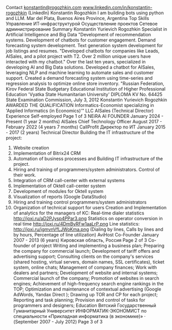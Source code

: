 Contact
konstantin@rogozhkin.com
www.linkedin.com/in/konstantin-rogozhkin (LinkedIn)
Konstantin Rogozhkin
I am building bots using python and LLM.
Mar del Plata, Buenos Aires Province, Argentina
Top Skills
Управление ИТ-инфраструктурой
Осуществление проектов
Сетевое администрирование
Summary
Konstantin Yurievich Rogozhkin
Specialist in Artificial Intelligence and Big Data
"Development of recommendation systems.
Development of chatbots for customer engagement.
Demand forecasting system development.
Text generation system development for job listings and resumes.
"Developed chatbots for companies like Leads, AISales, and a pilot
project with T2. Over 2 million unique users have interacted with my
chatbot."
Over the last ten years, specialized in developing AI and Big Data
solutions. Developed a chatbot for AISales, leveraging NLP and
machine learning to automate sales and customer support. Created
a demand forecasting system using time-series and regression
analysis to optimize online store inventory.
"Russian Federation, Kirov
Federal State Budgetary Educational Institution of Higher
Professional Education 'Vyatka State Humanitarian University'
DIPLOMA KV No. 64425
State Examination Commission, July 3, 2012
Konstantin Yurievich Rogozhkin
AWARDED THE QUALIFICATION
Informatics-Economist specializing in 'Applied Informatics (in
Economics)'"
LLC AISales (Technical Director)
Experience
Self-employed
Page 1 of 3
NEiRA AI FOUNDER
January 2024 - Present (1 year 2 months)
AISales
Chief Technology Officer
August 2017 - February 2022 (4 years 7 months)
CallProfit
Директор по ИТ
January 2015 - 2017 (2 years)
Technical Director
Building the IT infrastructure of the project:
1) Website creation
2) Implementation of Bitrix24 CRM
3) Automation of business processes and Building IT infrastructure of the
project.
4) Hiring and training of programmers/system administrators. Control of their
work.
5) Integration of CRM call-center with external systems
6) Implementation of Oktell call-center system
7) Development of modules for Oktell system
8) Visualization of reports (Google DataStudio)
9) Hiring and training control programmers/system administrators
10) Organization of technical support for users
Creation and Implementation of analytics for the managers of KC:
Real-time dialer statistics
http://joxi.ru/aD2PJysp4PPar3.png
Statistics on operator conversion in real time
http://joxi.ru/4DmByRFw1aaLrP.png
Line statistics:
http://joxi.ru/jgmvnVfLJWoKma.png
(Dialing by lines, Calls by lines and by hours, Percentage of line utilization)
AviHost
Co-Founder
January 2007 - 2013 (6 years)
Кировская область, Россия
Page 2 of 3
Co-founder of project
Writing and implementing a business plan;
Preparing the company for commercial launch;
Development of tariff offers and advertising support;
Consulting clients on the company's services (shared hosting, virtual servers,
domain names, SSL certificates), ticket system, online chats;
Management of company finances;
Work with dealers and partners;
Development of website and internal systems;
Commercial launch of the company;
Promotion of websites in search engines;
Achievement of high-frequency search engine rankings in the TOP;
Optimization and maintenance of contextual advertising (Google AdWords,
Yandax Direct );
Drawing up TOR and CP for each project;
Reporting and task planning;
Provision and control of tasks for programmers and designers;
Education
Вятский Государственный Гуманитарный Университет
ИНФОРМАТИК-ЭКОНОМИСТ по специальности «Прикладная
информатика (в экономике)» · (September 2007 - July 2012)
Page 3 of 3